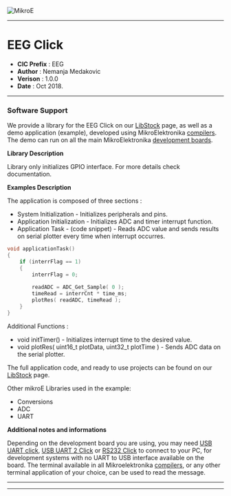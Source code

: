 ![MikroE](http://www.mikroe.com/img/designs/beta/logo_small.png)

---

# EEG Click

- **CIC Prefix**  : EEG
- **Author**      : Nemanja Medakovic
- **Verison**     : 1.0.0
- **Date**        : Oct 2018.

---


### Software Support

We provide a library for the EEG Click on our [LibStock](https://libstock.mikroe.com/projects/view/2594/eeg-click) 
page, as well as a demo application (example), developed using MikroElektronika 
[compilers](http://shop.mikroe.com/compilers). The demo can run on all the main 
MikroElektronika [development boards](http://shop.mikroe.com/development-boards).

**Library Description**

Library only initializes GPIO interface.
For more details check documentation.

**Examples Description**

The application is composed of three sections :

- System Initialization - Initializes peripherals and pins.
- Application Initialization - Initializes ADC and timer interrupt function.
- Application Task - (code snippet) - Reads ADC value and sends results on serial plotter 
  every time when interrupt occurres.


```.c
void applicationTask()
{
    if (interrFlag == 1)
    {
        interrFlag = 0;
        
        readADC = ADC_Get_Sample( 0 );
        timeRead = interrCnt * time_ms;
        plotRes( readADC, timeRead );
    }
}
```

Additional Functions :

- void initTimer() - Initializes interrupt time to the desired value.
- void plotRes( uint16_t plotData, uint32_t plotTime ) - Sends ADC data on the serial plotter.

The full application code, and ready to use projects can be found on our 
[LibStock](https://libstock.mikroe.com/projects/view/2594/eeg-click) page.

Other mikroE Libraries used in the example:

- Conversions
- ADC
- UART

**Additional notes and informations**

Depending on the development board you are using, you may need 
[USB UART click](http://shop.mikroe.com/usb-uart-click), 
[USB UART 2 Click](http://shop.mikroe.com/usb-uart-2-click) or 
[RS232 Click](http://shop.mikroe.com/rs232-click) to connect to your PC, for 
development systems with no UART to USB interface available on the board. The 
terminal available in all Mikroelektronika 
[compilers](http://shop.mikroe.com/compilers), or any other terminal application 
of your choice, can be used to read the message.

---
---
